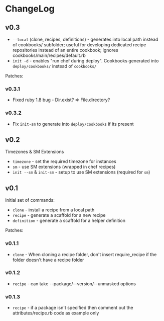 # ChangeLog

## v0.3

* `--local` (clone, recipes, definitions) - generates into local path instead of cookbooks/ subfolder; useful for developing dedicated recipe repositories instead of an entire cookbook; ignores cookbooks/main/recipes/default.rb
* `init -d` - enables "run chef during deploy". Cookbooks generated into `deploy/cookbooks/` instead of `cookbooks/`

Patches:

### v0.3.1

* Fixed ruby 1.8 bug - Dir.exist? => File.directory?

### v0.3.2

* Fix `init-sm` to generate into `deploy/cookbooks` if its present

## v0.2

Timezones & SM Extensions

* `timezone` - set the required timezone for instances
* `sm` - use SM extensions (wrapped in chef recipes)
* `init --sm` & `init-sm` - setup to use SM extensions (required for `sm`)

## v0.1

Initial set of commands:

* `clone` - install a recipe from a local path
* `recipe` - generate a scaffold for a new recipe
* `definition` - generate a scaffold for a helper definition

Patches:

### v0.1.1

* `clone` - When cloning a recipe folder, don't insert require_recipe if the folder doesn't have a recipe folder

### v0.1.2

* `recipe` - can take --package/--version/--unmasked options

### v0.1.3

* `recipe` - if a package isn't specified then comment out the attributes/recipe.rb code as example only
